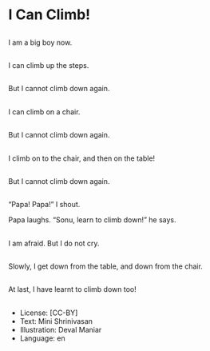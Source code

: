 # I Can Climb!

##
I am a big boy now.

##
I can climb up the steps.

##
But I cannot climb down again.

##
I can climb on a chair.

##
But I cannot climb down again.

##
I climb on to the chair, and then on the table!

##
But I cannot climb down again.

##
“Papa! Papa!” I shout.

Papa laughs. “Sonu, learn to climb down!” he says.

##
I am afraid. But I do not cry.

##
Slowly, I get down from the table, and down from the chair.

##
At last, I have learnt to climb down too!

##
* License: [CC-BY]
* Text: Mini Shrinivasan
* Illustration: Deval Maniar
* Language: en
